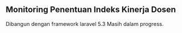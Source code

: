 ## Monitoring Penentuan Indeks Kinerja Dosen

Dibangun dengan framework laravel 5.3
Masih dalam progress.

